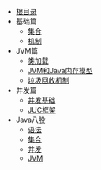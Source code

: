 - [根目录](/README)
- 基础篇
  - [集合](/编程语言/Java/Java集合.md)
  - [机制](/编程语言/Java/Java机制.md)
- JVM篇
  - [类加载](/编程语言/Java/JVM内存模型.md)
  - [JVM和Java内存模型](/编程语言/Java/JVM内存模型2.md)
  - [垃圾回收机制](/编程语言/Java/GC.md)
- 并发篇
  - [并发基础](/编程语言/Java/多线程并发.md)
  - [JUC框架](/编程语言/Java/JUC.md)
- Java八股
  - [语法](/编程语言/Java/Java语法八股.md)
  - [集合](/编程语言/Java/集合八股.md)
  - [并发](/编程语言/Java/多线程八股.md)
  - [JVM](/编程语言/Java/JVM八股.md)

